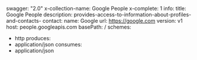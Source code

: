 swagger: "2.0"
x-collection-name: Google People
x-complete: 1
info:
  title: Google People
  description: provides-access-to-information-about-profiles-and-contacts-
  contact:
    name: Google
    url: https://google.com
  version: v1
host: people.googleapis.com
basePath: /
schemes:
- http
produces:
- application/json
consumes:
- application/json
